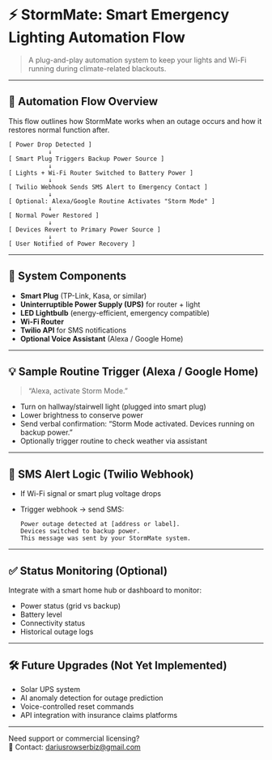 # ⚡ StormMate: Smart Emergency Lighting Automation Flow

> A plug-and-play automation system to keep your lights and Wi-Fi running during climate-related blackouts.

---

## 🔁 Automation Flow Overview

This flow outlines how StormMate works when an outage occurs and how it restores normal function after.

```
[ Power Drop Detected ]
           ↓
[ Smart Plug Triggers Backup Power Source ]
           ↓
[ Lights + Wi-Fi Router Switched to Battery Power ]
           ↓
[ Twilio Webhook Sends SMS Alert to Emergency Contact ]
           ↓
[ Optional: Alexa/Google Routine Activates "Storm Mode" ]
           ↓
[ Normal Power Restored ]
           ↓
[ Devices Revert to Primary Power Source ]
           ↓
[ User Notified of Power Recovery ]
```

---

## 🧩 System Components

- **Smart Plug** (TP-Link, Kasa, or similar)
- **Uninterruptible Power Supply (UPS)** for router + light
- **LED Lightbulb** (energy-efficient, emergency compatible)
- **Wi-Fi Router**
- **Twilio API** for SMS notifications
- **Optional Voice Assistant** (Alexa / Google Home)

---

## 💡 Sample Routine Trigger (Alexa / Google Home)

> “Alexa, activate Storm Mode.”

- Turn on hallway/stairwell light (plugged into smart plug)
- Lower brightness to conserve power
- Send verbal confirmation: “Storm Mode activated. Devices running on backup power.”
- Optionally trigger routine to check weather via assistant

---

## 📱 SMS Alert Logic (Twilio Webhook)

- If Wi-Fi signal or smart plug voltage drops
- Trigger webhook → send SMS:

  ```
  Power outage detected at [address or label].
  Devices switched to backup power.
  This message was sent by your StormMate system.
  ```

---

## ✅ Status Monitoring (Optional)

Integrate with a smart home hub or dashboard to monitor:

- Power status (grid vs backup)
- Battery level
- Connectivity status
- Historical outage logs

---

## 🛠️ Future Upgrades (Not Yet Implemented)

- Solar UPS system
- AI anomaly detection for outage prediction
- Voice-controlled reset commands
- API integration with insurance claims platforms

---

Need support or commercial licensing?  
📩 Contact: [dariusrowserbiz@gmail.com](mailto:dariusrowserbiz@gmail.com)